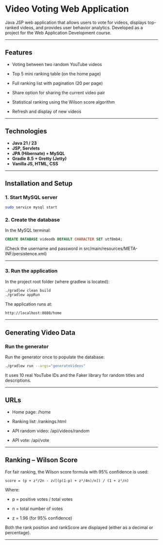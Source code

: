 # Video Voting Web Application

Java JSP web application that allows users to vote for videos, displays top-ranked videos, and provides user behavior analytics. Developed as a project for the Web Application Development course.

---

## Features

- Voting between two random YouTube videos

- Top 5 mini ranking table (on the home page)

- Full ranking list with pagination (20 per page)

- Share option for sharing the current video pair

- Statistical ranking using the Wilson score algorithm

- Refresh and display of new videos

---

## Technologies

- **Java 21 / 23**
- **JSP, Servlets**
- **JPA (Hibernate) + MySQL**
- **Gradle 8.5 + Gretty (Jetty)**
- **Vanilla JS, HTML, CSS**

---

## Installation and Setup

### 1. Start MySQL server

```bash
sudo service mysql start
```

### 2. Create the database

In the MySQL terminal:

```sql
CREATE DATABASE videodb DEFAULT CHARACTER SET utf8mb4;
```

(Check the username and password in src/main/resources/META-INF/persistence.xml)

---

### 3. Run the application

In the project root folder (where gradlew is located):

```bash
./gradlew clean build
./gradlew appRun
```

The application runs at:

```
http://localhost:8080/home
```

---

## Generating Video Data

### Run the generator

Run the generator once to populate the database:

```bash
./gradlew run --args="generateVideos"
```

It uses 10 real YouTube IDs and the Faker library for random titles and descriptions.

---

## URLs

- Home page: /home

- Ranking list: /rankings.html

- API random video: /api/videos/random

- API vote: /api/vote

---

## Ranking – Wilson Score

For fair ranking, the Wilson score formula with 95% confidence is used:

```
score = (p + z²/2n - z√[(p(1-p) + z²/4n)/n]) / (1 + z²/n)
```

Where:

- p = positive votes / total votes

- n = total number of votes

- z = 1.96 (for 95% confidence)


Both the rank position and rankScore are displayed (either as a decimal or percentage).

---

